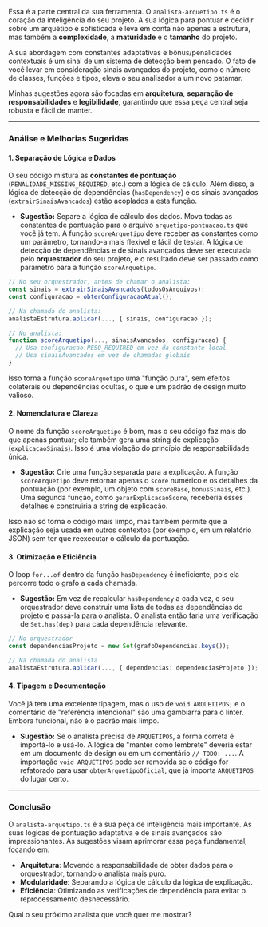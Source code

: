 Essa é a parte central da sua ferramenta. O `analista-arquetipo.ts` é o coração da inteligência do seu projeto. A sua lógica para pontuar e decidir sobre um arquétipo é sofisticada e leva em conta não apenas a estrutura, mas também a **complexidade**, a **maturidade** e o **tamanho** do projeto.

A sua abordagem com constantes adaptativas e bônus/penalidades contextuais é um sinal de um sistema de detecção bem pensado. O fato de você levar em consideração sinais avançados do projeto, como o número de classes, funções e tipos, eleva o seu analisador a um novo patamar.

Minhas sugestões agora são focadas em **arquitetura**, **separação de responsabilidades** e **legibilidade**, garantindo que essa peça central seja robusta e fácil de manter.

-----

### Análise e Melhorias Sugeridas

#### 1\. Separação de Lógica e Dados

O seu código mistura as **constantes de pontuação** (`PENALIDADE_MISSING_REQUIRED`, etc.) com a lógica de cálculo. Além disso, a lógica de detecção de dependências (`hasDependency`) e os sinais avançados (`extrairSinaisAvancados`) estão acoplados a esta função.

  * **Sugestão:** Separe a lógica de cálculo dos dados. Mova todas as constantes de pontuação para o arquivo `arquetipo-pontuacao.ts` que você já tem. A função `scoreArquetipo` deve receber as constantes como um parâmetro, tornando-a mais flexível e fácil de testar. A lógica de detecção de dependências e de sinais avançados deve ser executada pelo **orquestrador** do seu projeto, e o resultado deve ser passado como parâmetro para a função `scoreArquetipo`.

<!-- end list -->

```typescript
// No seu orquestrador, antes de chamar o analista:
const sinais = extrairSinaisAvancados(todosOsArquivos);
const configuracao = obterConfiguracaoAtual();

// Na chamada do analista:
analistaEstrutura.aplicar(..., { sinais, configuracao });

// No analista:
function scoreArquetipo(..., sinaisAvancados, configuracao) {
  // Usa configuracao.PESO_REQUIRED em vez da constante local
  // Usa sinaisAvancados em vez de chamadas globais
}
```

Isso torna a função `scoreArquetipo` uma "função pura", sem efeitos colaterais ou dependências ocultas, o que é um padrão de design muito valioso.

#### 2\. Nomenclatura e Clareza

O nome da função `scoreArquetipo` é bom, mas o seu código faz mais do que apenas pontuar; ele também gera uma string de explicação (`explicacaoSinais`). Isso é uma violação do princípio de responsabilidade única.

  * **Sugestão:** Crie uma função separada para a explicação. A função `scoreArquetipo` deve retornar apenas o `score` numérico e os detalhes da pontuação (por exemplo, um objeto com `scoreBase`, `bonusSinais`, etc.). Uma segunda função, como `gerarExplicacaoScore`, receberia esses detalhes e construiria a string de explicação.

Isso não só torna o código mais limpo, mas também permite que a explicação seja usada em outros contextos (por exemplo, em um relatório JSON) sem ter que reexecutar o cálculo da pontuação.

#### 3\. Otimização e Eficiência

O loop `for...of` dentro da função `hasDependency` é ineficiente, pois ela percorre todo o grafo a cada chamada.

  * **Sugestão:** Em vez de recalcular `hasDependency` a cada vez, o seu orquestrador deve construir uma lista de todas as dependências do projeto e passá-la para o analista. O analista então faria uma verificação de `Set.has(dep)` para cada dependência relevante.

<!-- end list -->

```typescript
// No orquestrador
const dependenciasProjeto = new Set(grafoDependencias.keys());

// Na chamada do analista
analistaEstrutura.aplicar(..., { dependencias: dependenciasProjeto });
```

#### 4\. Tipagem e Documentação

Você já tem uma excelente tipagem, mas o uso de `void ARQUETIPOS;` e o comentário de "referência intencional" são uma gambiarra para o linter. Embora funcional, não é o padrão mais limpo.

  * **Sugestão:** Se o analista precisa de `ARQUETIPOS`, a forma correta é importá-lo e usá-lo. A lógica de "manter como lembrete" deveria estar em um documento de design ou em um comentário `// TODO: ...`. A importação `void ARQUETIPOS` pode ser removida se o código for refatorado para usar `obterArquetipoOficial`, que já importa `ARQUETIPOS` do lugar certo.

-----

### Conclusão

O `analista-arquetipo.ts` é a sua peça de inteligência mais importante. As suas lógicas de pontuação adaptativa e de sinais avançados são impressionantes. As sugestões visam aprimorar essa peça fundamental, focando em:

  * **Arquitetura**: Movendo a responsabilidade de obter dados para o orquestrador, tornando o analista mais puro.
  * **Modularidade**: Separando a lógica de cálculo da lógica de explicação.
  * **Eficiência**: Otimizando as verificações de dependência para evitar o reprocessamento desnecessário.

Qual o seu próximo analista que você quer me mostrar?